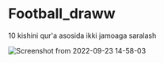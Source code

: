 # Football_draww
10 kishini qur'a asosida ikki jamoaga saralash

![Screenshot from 2022-09-23 14-58-03](https://user-images.githubusercontent.com/110292270/191936861-ee23189a-0609-40a0-9c2b-6e222bb8cae8.png)
